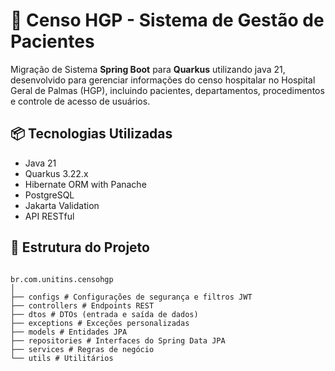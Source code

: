 # 🏥 Censo HGP - Sistema de Gestão de Pacientes

Migração de Sistema **Spring Boot** para **Quarkus** utilizando java 21, desenvolvido para gerenciar informações do censo hospitalar no Hospital Geral de Palmas (HGP), incluindo pacientes, departamentos, procedimentos e controle de acesso de usuários.

## 📦 Tecnologias Utilizadas

- Java 21
- Quarkus 3.22.x
- Hibernate ORM with Panache 
- PostgreSQL
- Jakarta Validation
- API RESTful

## 📁 Estrutura do Projeto

```text

br.com.unitins.censohgp
│
├── configs # Configurações de segurança e filtros JWT
├── controllers # Endpoints REST
├── dtos # DTOs (entrada e saída de dados)
├── exceptions # Exceções personalizadas
├── models # Entidades JPA
├── repositories # Interfaces do Spring Data JPA
├── services # Regras de negócio
└── utils # Utilitários

```
